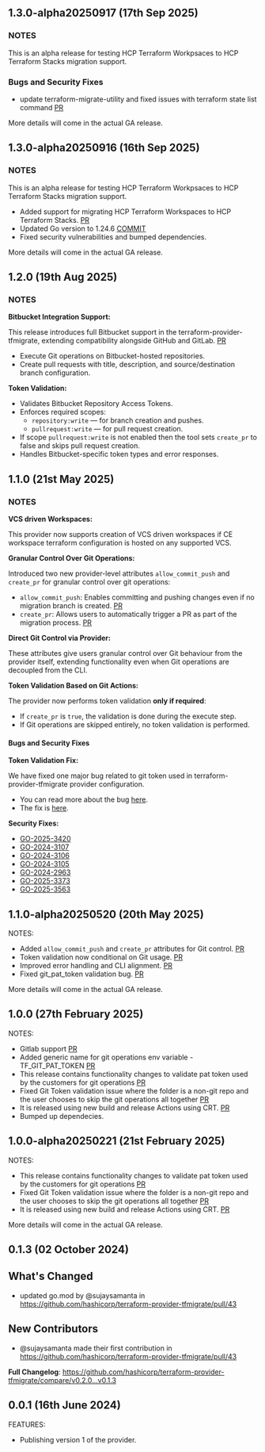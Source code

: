 ## 1.3.0-alpha20250917 (17th Sep 2025)

### NOTES
This is an alpha release for testing HCP Terraform Workpsaces to HCP Terraform Stacks migration support.


### Bugs and Security Fixes
- update terraform-migrate-utility and fixed issues with terraform state list command [PR](https://github.com/hashicorp/terraform-provider-tfmigrate/pull/219)

More details will come in the actual GA release.

## 1.3.0-alpha20250916 (16th Sep 2025)

### NOTES
This is an alpha release for testing HCP Terraform Workpsaces to HCP Terraform Stacks migration support.
- Added support for migrating HCP Terraform Workspaces to HCP Terraform Stacks. [PR](https://github.com/hashicorp/terraform-provider-tfmigrate/pull/193)
- Updated Go version to 1.24.6 [COMMIT](https://github.com/hashicorp/terraform-provider-tfmigrate/commit/3e0b328977e7ccc12ad5d3b4719b4c69d91b9fe0)
- Fixed security vulnerabilities and bumped dependencies.

More details will come in the actual GA release.

## 1.2.0 (19th Aug 2025)

### NOTES

**Bitbucket Integration Support:**

This release introduces full Bitbucket support in the terraform-provider-tfmigrate, extending compatibility alongside GitHub and GitLab. [PR](https://github.com/hashicorp/terraform-provider-tfmigrate/pull/176)

- Execute Git operations on Bitbucket-hosted repositories.
- Create pull requests with title, description, and source/destination branch configuration.  

**Token Validation:**

- Validates Bitbucket Repository Access Tokens.  
- Enforces required scopes:  
  - `repository:write` — for branch creation and pushes.  
  - `pullrequest:write` — for pull request creation.  
- If scope `pullrequest:write` is not enabled then the tool sets `create_pr` to false and skips pull request creation.
- Handles Bitbucket-specific token types and error responses.

## 1.1.0 (21st May 2025)

### NOTES

**VCS driven Workspaces:**

This provider now supports creation of VCS driven workspaces if CE workspace terraform configuration is hosted on any supported VCS.

**Granular Control Over Git Operations:**

Introduced two new provider-level attributes `allow_commit_push` and `create_pr` for granular control over git operations:

- `allow_commit_push`: Enables committing and pushing changes even if no migration branch is created. [PR](https://github.com/hashicorp/terraform-provider-tfmigrate/pull/125)
- `create_pr`: Allows users to automatically trigger a PR as part of the migration process. [PR](https://github.com/hashicorp/terraform-provider-tfmigrate/pull/125)

**Direct Git Control via Provider:**

These attributes give users granular control over Git behaviour from the provider itself, extending functionality even when Git operations are decoupled from the CLI.

**Token Validation Based on Git Actions:**

The provider now performs token validation **only if required**:

- If `create_pr` is `true`, the validation is done during the execute step.
- If Git operations are skipped entirely, no token validation is performed.

#### Bugs and Security Fixes

**Token Validation Fix:**

We have fixed one major bug related to git token used in terraform-provider-tfmigrate provider configuration.

- You can read more about the bug [here](https://github.com/hashicorp/terraform-provider-tfmigrate/issues/117).
- The fix is [here](https://github.com/hashicorp/terraform-provider-tfmigrate/pull/125).

**Security Fixes:**

- [GO-2025-3420](https://osv.dev/vulnerability/GO-2025-3420)
- [GO-2024-3107](https://osv.dev/vulnerability/GO-2024-3107)
- [GO-2024-3106](https://osv.dev/vulnerability/GO-2024-3106)
- [GO-2024-3105](https://osv.dev/vulnerability/GO-2024-3105)
- [GO-2024-2963](https://osv.dev/vulnerability/GO-2024-2963)
- [GO-2025-3373](https://osv.dev/vulnerability/GO-2025-3373)
- [GO-2025-3563](https://osv.dev/vulnerability/GO-2025-3563)

## 1.1.0-alpha20250520 (20th May 2025)

NOTES:

- Added `allow_commit_push` and `create_pr` attributes for Git control. [PR](https://github.com/hashicorp/terraform-provider-tfmigrate/pull/125)
- Token validation now conditional on Git usage. [PR](https://github.com/hashicorp/terraform-provider-tfmigrate/pull/125)
- Improved error handling and CLI alignment. [PR](https://github.com/hashicorp/terraform-provider-tfmigrate/pull/125)
- Fixed git_pat_token validation bug. [PR](https://github.com/hashicorp/terraform-provider-tfmigrate/pull/125)

More details will come in the actual GA release.

## 1.0.0 (27th February 2025)

NOTES:

- Gitlab support [PR](https://github.com/hashicorp/terraform-provider-tfmigrate/pull/53)
- Added generic name for git operations env variable - TF_GIT_PAT_TOKEN [PR](https://github.com/hashicorp/terraform-provider-tfmigrate/pull/53)
- This release contains functionality changes to validate pat token used by the customers for git operations [PR](https://github.com/hashicorp/terraform-provider-tfmigrate/pull/53)
- Fixed Git Token validation issue where the folder is a non-git repo and the user chooses to skip the git operations all together [PR](https://github.com/hashicorp/terraform-provider-tfmigrate/pull/81)
- It is released using new build and release Actions using CRT. [PR](https://github.com/hashicorp/terraform-provider-tfmigrate/pull/80)
- Bumped up dependecies.

## 1.0.0-alpha20250221 (21st February 2025)

NOTES:

- This release contains functionality changes to validate pat token used by the customers for git operations [PR](https://github.com/hashicorp/terraform-provider-tfmigrate/pull/53)
- Fixed Git Token validation issue where the folder is a non-git repo and the user chooses to skip the git operations all together [PR](https://github.com/hashicorp/terraform-provider-tfmigrate/pull/81)
- It is released using new build and release Actions using CRT. [PR](https://github.com/hashicorp/terraform-provider-tfmigrate/pull/80)

More details will come in the actual GA release.

## 0.1.3 (02 October 2024)

## What's Changed

- updated go.mod by @sujaysamanta in <https://github.com/hashicorp/terraform-provider-tfmigrate/pull/43>

## New Contributors

- @sujaysamanta made their first contribution in <https://github.com/hashicorp/terraform-provider-tfmigrate/pull/43>

**Full Changelog**: <https://github.com/hashicorp/terraform-provider-tfmigrate/compare/v0.2.0...v0.1.3>

## 0.0.1 (16th June 2024)

FEATURES:

- Publishing version 1 of the provider.
